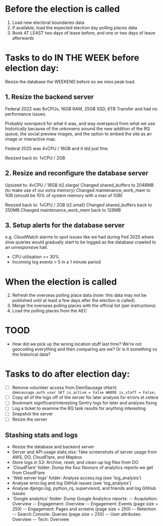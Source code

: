 # Before the election is called

1. Load new electoral boundaries data
2. If available, load the expected election day polling places data
3. Book AT LEAST two days of leave before, and one or two days of leave afterwards

# Tasks to do IN THE WEEK before election day:
Resize the database the WEEKEND before so we miss peak load.

## 1. Resize the backend server
Federal 2022 was 8vCPUs, 16GB RAM, 25GB SSD, 6TB Transfer and had no performance issues. 

Probably overspecd for what it was, and way overspecd from what we use historically because of the unknowns around the new addition of the RQ queue, the social preview images, and the option to embed the site as an image or interactive map.

Federal 2025 was 4vCPU / 16GB and it did just fine.

Resized back to: 1vCPU / 2GB

## 2. Resize and reconfigure the database server
Upsized to: 4vCPU / 16GB (t2.xlarge)
Changed shared_buffers to 2048MB (to make use of our extra memory)
Changed maintenance_work_mem to 1GB (should be 10% of system memory with a max of 1GB)

Resized back to: 1vCPU / 2GB (t2.small)
Changed shared_buffers back to 250MB
Changed maintenance_work_mem back to 128MB

## 3. Setup alerts for the database server
e.g. CloudWatch alarms to spot issues like we had during Fed 2025 where slow queries would gradually start to be logged as the database crawled to an unresponsive halt.

- CPU utilisation >= 30%
- Incoming log events > 5 in a 1 minute period

# When the election is called

2. Refresh the overseas polling place data (note: this data may not be published until at least a few days after the election is called)
3. Merge the overseas polling places with the official list (per instructions)
4. Load the polling places from the AEC

# TOOD

- How did we pick up the wrong location stuff last time? We're not geocoding everything and then comparing are we? Or is it something vs the historical data?

# Tasks to do after election day:

- [ ] Remove volunteer access from DemSausage `UPDATE demsausage.auth_user SET is_active = False WHERE is_staff = False;`
- [ ] Copy all of the logs off of the server for later analysis for errors et cetera
- [ ] Bookmark significant/interesting Sentry logs for later and analysis fixing
- [ ] Log a ticket to examine the RQ task results for anything interesting
- [ ] Snapshot the server
- [ ] Resize the server

## Stashing stats and logs
- Resize the database and backend server
- Server and API usage stats.xlsx: Take screenshots of server usage from AWS, DO, CloudFlare, and Mapbox
- Store logs in S3: Archive, reset, and clean-up log files from DO
- 'CloudFlare' folder: Dump the four flavours of analytics reports we get from CloudFlare
- 'Web server logs' folder: Analyse access.log (see 'log_analysis')
- Analyse error.log and log GitHub issues (see 'log_analysis')
- Analyse django.log, python_rq, supervisord, and friends and log GitHub issues
- 'Google analytics' folder: Dump Google Analytics reports:
-- Acquisition: Overview
-- Engagement: Overview
-- Engagement: Events (page size = 250)
-- Engagement: Pages and screens (page size = 250)
-- Retention
-- Search Console: Queries (page size = 250)
-- User attributes: Overview
-- Tech: Overview